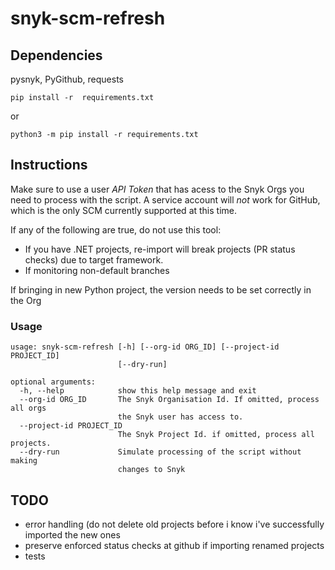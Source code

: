 # snyk-scm-refresh
## Dependencies
pysnyk, PyGithub, requests

```
pip install -r  requirements.txt
```
or
```
python3 -m pip install -r requirements.txt
```

## Instructions
Make sure to use a user *API Token* that has acess to the Snyk Orgs you need to process with the script.  A service account will *not* work for GitHub, which is the only SCM currently supported at this time.

If any of the following are true, do not use this tool:
- If you have .NET projects, re-import will break projects (PR status checks) due to target framework.
- If monitoring non-default branches

If bringing in new Python project, the version needs to be set correctly in the Org

### Usage
```
usage: snyk-scm-refresh [-h] [--org-id ORG_ID] [--project-id PROJECT_ID]
                        [--dry-run]

optional arguments:
  -h, --help            show this help message and exit
  --org-id ORG_ID       The Snyk Organisation Id. If omitted, process all orgs
                        the Snyk user has access to.
  --project-id PROJECT_ID
                        The Snyk Project Id. if omitted, process all projects.
  --dry-run             Simulate processing of the script without making
                        changes to Snyk
```

## TODO
- error handling (do not delete old projects before i know i've successfully imported the new ones
- preserve enforced status checks at github if importing renamed projects
- tests
